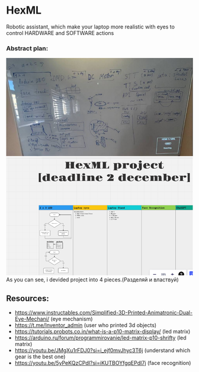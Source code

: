 # HexML
Robotic assistant, which make your laptop more realistic with eyes to control HARDWARE and SOFTWARE actions

### **Abstract plan:**

![img.png](img.png)
![img_1.png](img_1.png)
As you can see, i devided project into 4 pieces.(Разделяй и властвуй)

## Resources:
* https://www.instructables.com/Simplified-3D-Printed-Animatronic-Dual-Eye-Mechani/ (eye mechanism)
* https://t.me/Inventor_admin (user who printed 3d objects)
* https://tutorials.probots.co.in/what-is-a-p10-matrix-display/ (led matrix)
* https://arduino.ru/forum/programmirovanie/led-matrix-p10-shrifty (led matrix)
* https://youtu.be/JMgXu1rFDJ0?si=i_ejf0mvJhyc3T6j (understand which gear is the best one)
* https://youtu.be/5yPeKQzCPdI?si=iKUTBOYfgqEPdI7j (face recognition)